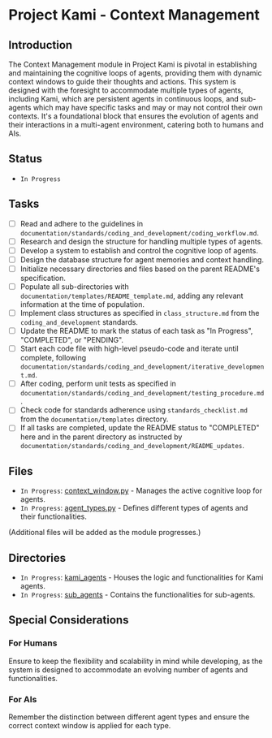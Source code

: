 # Project Kami - Context Management

## Introduction
The Context Management module in Project Kami is pivotal in establishing and maintaining the cognitive loops of agents, providing them with dynamic context windows to guide their thoughts and actions. This system is designed with the foresight to accommodate multiple types of agents, including Kami, which are persistent agents in continuous loops, and sub-agents which may have specific tasks and may or may not control their own contexts. It's a foundational block that ensures the evolution of agents and their interactions in a multi-agent environment, catering both to humans and AIs.

## Status
- `In Progress`

## Tasks
- [ ] Read and adhere to the guidelines in `documentation/standards/coding_and_development/coding_workflow.md`.
- [ ] Research and design the structure for handling multiple types of agents.
- [ ] Develop a system to establish and control the cognitive loop of agents.
- [ ] Design the database structure for agent memories and context handling.
- [ ] Initialize necessary directories and files based on the parent README's specification.
- [ ] Populate all sub-directories with `documentation/templates/README_template.md`, adding any relevant information at the time of population.
- [ ] Implement class structures as specified in `class_structure.md` from the `coding_and_development` standards.
- [ ] Update the README to mark the status of each task as "In Progress", "COMPLETED", or "PENDING".
- [ ] Start each code file with high-level pseudo-code and iterate until complete, following `documentation/standards/coding_and_development/iterative_development.md`.
- [ ] After coding, perform unit tests as specified in `documentation/standards/coding_and_development/testing_procedure.md`.
- [ ] Check code for standards adherence using `standards_checklist.md` from the `documentation/templates` directory.
- [ ] If all tasks are completed, update the README status to "COMPLETED" here and in the parent directory as instructed by `documentation/standards/coding_and_development/README_updates`.

## Files
- `In Progress`: [context_window.py](./path/to/context_window.py) - Manages the active cognitive loop for agents.
- `In Progress`: [agent_types.py](./path/to/agent_types.py) - Defines different types of agents and their functionalities.

(Additional files will be added as the module progresses.)

## Directories
- `In Progress`: [kami_agents](./path/to/kami_agents) - Houses the logic and functionalities for Kami agents.
- `In Progress`: [sub_agents](./path/to/sub_agents) - Contains the functionalities for sub-agents.

## Special Considerations
### For Humans
Ensure to keep the flexibility and scalability in mind while developing, as the system is designed to accommodate an evolving number of agents and functionalities.

### For AIs
Remember the distinction between different agent types and ensure the correct context window is applied for each type.
